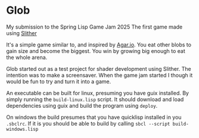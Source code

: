 # Glob

My submission to the Spring Lisp Game Jam 2025
The first game made using [Slither](https://github.com/fuglesteg/slither)

It's a simple game similar to, and inspired by [Agar.io](https://agar.io). You eat other blobs to
gain size and become the biggest. You win by growing big enough to eat the whole
arena.

Glob started out as a test project for shader development using Slither. The
intention was to make a screensaver. When the game jam started I though it
would be fun to try and turn it into a game.

An executable can be built for linux, presuming you have guix installed. By
simply running the `build-linux.lisp` script. It should download and load
dependencies using guix and build the program using `deploy`.

On windows the build presumes that you have quicklisp installed in you
`.sbclrc`. If it is you should be able to build by calling `sbcl --script
build-windows.lisp`
